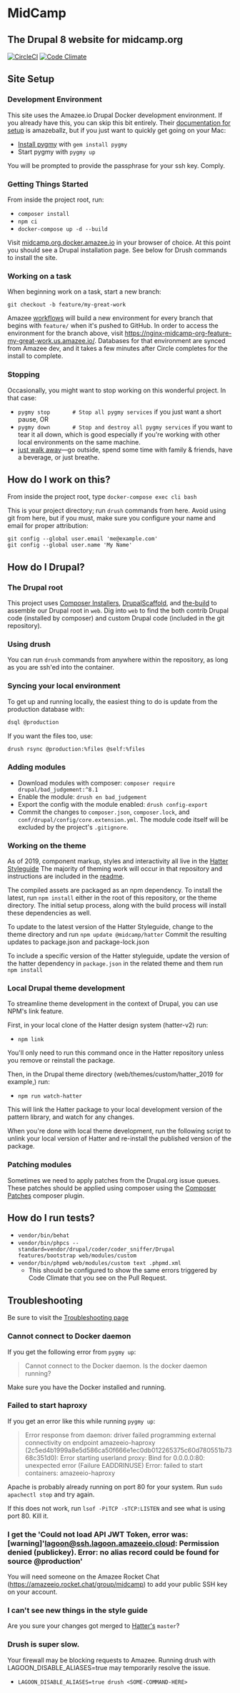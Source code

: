 # MidCamp
## The Drupal 8 website for midcamp.org
[![CircleCI](https://circleci.com/gh/MidCamp/midcamp.svg?style=shield)](https://circleci.com/gh/MidCamp/midcamp)
[![Code Climate](https://codeclimate.com/github/MidCamp/midcamp/badges/gpa.svg)](https://codeclimate.com/github/MidCamp/midcamp)

## Site Setup

###  Development Environment

This site uses the Amazee.io Drupal Docker development environment. If you already have this, you can skip this bit entirely. Their [documentation for setup](https://docs.amazee.io/local_docker_development/local_docker_development.html) is amazeballz, but if you just want to quickly get going on your Mac:

- [Install pygmy](https://pygmy.readthedocs.io/en/master/installation/l) with `gem install pygmy`
- Start pygmy with `pygmy up`

You will be prompted to provide the passphrase for your ssh key. Comply.


### Getting Things Started

From inside the project root, run:

- `composer install`
- `npm ci`
- `docker-compose up -d --build`

Visit [midcamp.org.docker.amazee.io](http://midcamp.org.docker.amazee.io) in your browser of choice.  At this point you should see a Drupal installation page.  See below for Drush commands to install the site. 

### Working on a task

When beginning work on a task, start a new branch:

`git checkout -b feature/my-great-work`

Amazee [workflows](https://lagoon.readthedocs.io/en/latest/using_lagoon/workflows/) will build a new environment for every branch that begins with `feature/` when it's pushed to GitHub. In order to access the environment for the branch above, visit https://nginx-midcamp-org-feature-my-great-work.us.amazee.io/. Databases for that environment are synced from Amazee dev, and it takes a few minutes after Circle completes for the install to complete.

### Stopping

Occasionally, you might want to stop working on this wonderful project. In that case:

- `pygmy stop       # Stop all pygmy services` if you just want a short pause, OR
- `pygmy down       # Stop and destroy all pygmy services` if you want to tear it all down, which is good especially if you're working with other local environments on the same machine.
- [just walk away](https://media.giphy.com/media/l0HlSlZmYf7lN2DEk/giphy.gif)—go outside, spend some time with family & friends, have a beverage, or just breathe.

## How do I work on this?

From inside the project root, type `docker-compose exec cli bash`

This is your project directory; run `drush` commands from here. Avoid using git from here, but if you must, make sure you configure your name and email for proper attribution:

```
git config --global user.email 'me@example.com'
git config --global user.name 'My Name'
```

## How do I Drupal?

### The Drupal root

This project uses [Composer Installers](https://github.com/composer/installers), [DrupalScaffold](https://github.com/drupal-composer/drupal-scaffold), and [the-build](https://github.com/palantirnet/the-build) to assemble our Drupal root in `web`. Dig into `web` to find the both contrib Drupal code (installed by composer) and custom Drupal code (included in the git repository).

### Using drush

You can run `drush` commands from anywhere within the repository, as long as you are ssh'ed into the container.

### Syncing your local environment

To get up and running locally, the easiest thing to do is update from the production database with:

```bash
dsql @production
```

If you want the files too, use:

```bash
drush rsync @production:%files @self:%files
```

### Adding modules

* Download modules with composer: `composer require drupal/bad_judgement:^8.1`
* Enable the module: `drush en bad_judgement`
* Export the config with the module enabled: `drush config-export`
* Commit the changes to `composer.json`, `composer.lock`, and `conf/drupal/config/core.extension.yml`. The module code itself will be excluded by the project's `.gitignore`.

### Working on the theme

As of 2019, component markup, styles and interactivity all live in the [Hatter Styleguide](https://github.com/MidCamp/hatter-v2)
The majority of theming work will occur in that repository and instructions are included in the [readme](https://github.com/MidCamp/hatter-v2/blob/master/README.md). 

The compiled assets are packaged as an npm dependency. To install the latest, run `npm install` either in the root of this
repository, or the theme directory. The initial setup process, along with the build process will install these
dependencies as well.

To update to the latest version of the Hatter Styleguide, change to the theme directory
and run `npm update @midcamp/hatter` Commit the resulting updates to package.json 
and package-lock.json

To include a specific version of the Hatter styleguide, update the version of the hatter dependency in `package.json` in
the related theme and them run `npm install`

### Local Drupal theme development

To streamline theme development in the context of Drupal, you can use NPM's link feature. 

First, in your local clone of the Hatter design system (hatter-v2) run:

* `npm link`

You'll only need to run this command once in the Hatter repository unless you remove or reinstall the package.

Then, in the Drupal theme directory (web/themes/custom/hatter_2019 for example,) run:

* `npm run watch-hatter`

This will link the Hatter package to your local development version of the pattern library, and watch for any changes.

When you're done with local theme development, run the following script to unlink your local version of Hatter and
re-install the published version of the package.

### Patching modules

Sometimes we need to apply patches from the Drupal.org issue queues. These patches should be applied using composer using the [Composer Patches](https://github.com/cweagans/composer-patches) composer plugin.

## How do I run tests?

* `vendor/bin/behat`
* `vendor/bin/phpcs --standard=vendor/drupal/coder/coder_sniffer/Drupal features/bootstrap web/modules/custom`
* `vendor/bin/phpmd web/modules/custom text .phpmd.xml`
  * This should be configured to show the same errors triggered by Code Climate that you see on the Pull Request.

## Troubleshooting

Be sure to visit the [Troubleshooting page](https://docs.amazee.io/local_docker_development/troubleshooting.html)

### Cannot connect to Docker daemon
If you get the following error from `pygmy up`:
> Cannot connect to the Docker daemon. Is the docker daemon running?

Make sure you have the Docker installed and running.

### Failed to start haproxy
If you get an error like this while running `pygmy up`:
> Error response from daemon: driver failed programming external connectivity on endpoint amazeeio-haproxy (2c5ed4b1999a8e5d586ca50f666e1ec0db012265375c60d780551b7368c351d0): Error starting userland proxy: Bind for 0.0.0.0:80: unexpected error (Failure EADDRINUSE)
> Error: failed to start containers: amazeeio-haproxy

Apache is probably already running on port 80 for your system. Run `sudo apachectl stop` and try again.

If this does not work, run `lsof -PiTCP -sTCP:LISTEN` and see what is using port 80. Kill it.

### I get the 'Could not load API JWT Token, error was:                                  [warning]'lagoon@ssh.lagoon.amazeeio.cloud: Permission denied (publickey). Error: no alias record could be found for source @production'

You will need someone on the Amazee Rocket Chat (https://amazeeio.rocket.chat/group/midcamp) to add your public SSH key on your account.  


### I can't see new things in the style guide

Are you sure your changes got merged to [Hatter's](https://github.com/MidCamp/hatter-v2) `master`?

### Drush is super slow.

Your firewall may be blocking requests to Amazee. Running drush with LAGOON_DISABLE_ALIASES=true 
may temporarily resolve the issue.

* `LAGOON_DISABLE_ALIASES=true drush <SOME-COMMAND-HERE>`
